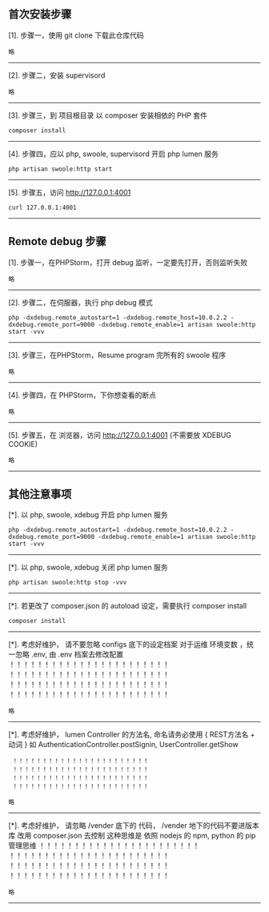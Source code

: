 ## 首次安装步骤

[1]. 步骤一，使用 git clone 下载此仓库代码
```shell
略
```
---------------------------------------

[2]. 步骤二，安装 supervisord
```shell
略
```
---------------------------------------


[3]. 步骤三，到 项目根目录 以 composer 安装相依的 PHP 套件
```shell
composer install
```
---------------------------------------



[4]. 步骤四，应以 php, swoole, supervisord 开启 php lumen 服务
```shell
php artisan swoole:http start
```
---------------------------------------

[5]. 步骤五，访问 http://127.0.0.1:4001
```shell
curl 127.0.0.1:4001
```
---------------------------------------


## Remote debug 步骤

[1]. 步骤一，在PHPStorm，打开 debug 监听，一定要先打开，否则监听失败
```Os
略
```
---------------------------------------

[2]. 步骤二，在伺服器，执行 php debug 模式
```shell
php -dxdebug.remote_autostart=1 -dxdebug.remote_host=10.0.2.2 -dxdebug.remote_port=9000 -dxdebug.remote_enable=1 artisan swoole:http start -vvv
```
---------------------------------------


[3]. 步骤三，在PHPStorm，Resume program 完所有的 swoole 程序
```OS
略
```
---------------------------------------

[4]. 步骤四，在 PHPStorm，下你想查看的断点
```OS
略
```
---------------------------------------


[5]. 步骤五，在 浏览器，访问 http://127.0.0.1:4001 (不需要放 XDEBUG COOKIE)
```OS
略
```
---------------------------------------

## 其他注意事项

[*]. 以 php, swoole, xdebug 开启 php lumen 服务

```shell
php -dxdebug.remote_autostart=1 -dxdebug.remote_host=10.0.2.2 -dxdebug.remote_port=9000 -dxdebug.remote_enable=1 artisan swoole:http start -vvv
```
---------------------------------------


[*]. 以 php, swoole, xdebug 关闭 php lumen 服务

```shell
php artisan swoole:http stop -vvv
```
---------------------------------------

[*]. 若更改了 composer.json 的 autoload 设定，需要执行 composer install

```shell
composer install
```
---------------------------------------


[*]. 考虑好维护，
     请不要忽略 configs 底下的设定档案
     对于运维 环境变数 ，统一忽略 .env, 
     由 .env 档案去修改配置
     ！！！！！！！！！！！！！！！！！！！！！！！
     ！！！！！！！！！！！！！！！！！！！！！！！
     ！！！！！！！！！！！！！！！！！！！！！！！
     ！！！！！！！！！！！！！！！！！！！！！！！
```shell
略
```
---------------------------------------



[*]. 考虑好维护，
     lumen Controller 的方法名,  命名请务必使用 { REST方法名 + 动词 } 如 AuthenticationController.postSignin, UserController.getShow

     ！！！！！！！！！！！！！！！！！！！！！！！
     ！！！！！！！！！！！！！！！！！！！！！！！
     ！！！！！！！！！！！！！！！！！！！！！！！
     ！！！！！！！！！！！！！！！！！！！！！！！
```shell
略
```
---------------------------------------

[*]. 考虑好维护，
     请忽略 /vender 底下的 代码，
     /vender 地下的代码不要进版本库
     改用 composer.json 去控制
     这种思维是 依照 nodejs 的 npm, python 的 pip 管理思维
     ！！！！！！！！！！！！！！！！！！！！！！！
     ！！！！！！！！！！！！！！！！！！！！！！！
     ！！！！！！！！！！！！！！！！！！！！！！！
     ！！！！！！！！！！！！！！！！！！！！！！！
```shell
略
```
---------------------------------------
